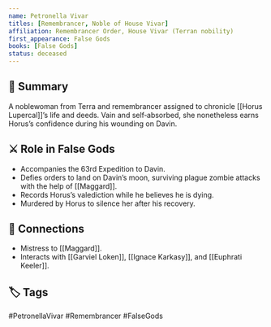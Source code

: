 ```yaml
---
name: Petronella Vivar
titles: [Remembrancer, Noble of House Vivar]
affiliation: Remembrancer Order, House Vivar (Terran nobility)
first_appearance: False Gods
books: [False Gods]
status: deceased
---
```


## 🧠 Summary
A noblewoman from Terra and remembrancer assigned to chronicle [[Horus Lupercal]]’s life and deeds. Vain and self‑absorbed, she nonetheless earns Horus’s confidence during his wounding on Davin.

## ⚔️ Role in False Gods
- Accompanies the 63rd Expedition to Davin.
- Defies orders to land on Davin’s moon, surviving plague zombie attacks with the help of [[Maggard]].
- Records Horus’s valediction while he believes he is dying.
- Murdered by Horus to silence her after his recovery.

## 🔗 Connections
- Mistress to [[Maggard]].
- Interacts with [[Garviel Loken]], [[Ignace Karkasy]], and [[Euphrati Keeler]].

## 🏷︎ Tags
#PetronellaVivar #Remembrancer #FalseGods